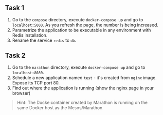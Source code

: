 Task 1
------
1. Go to the `compose` directory, execute `docker-compose up` and go to `localhost:5000`. As you refresh the page, the number is being increased.
2. Parametrize the application to be executable in any environment with Redis installation.
3. Rename the service `redis` to `db`.


Task 2
------
1. Go to the `marathon` directory, execute `docker-compose up` and go to `localhost:8080`.
2. Schedule a new application named `test` - it's created from `nginx` image. Expose its TCP port 80.
3. Find out where the application is running (show the nginx page in your browser)

 > Hint: The Docke container created by Marathon is running on the same Docker host as the Mesos/Marathon.
